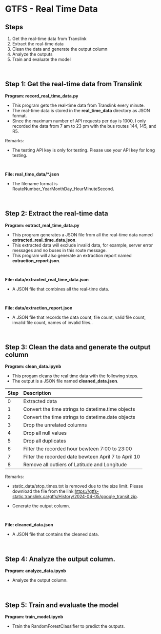 # GTFS - Real Time Data
## Steps
1. Get the real-time data from Translink
2. Extract the real-time data
3. Clean the data and generate the output column
4. Analyze the outputs
5. Train and evaluate the model

<br>

## Step 1: Get the real-time data from Translink
**Program: record_real_time_data.py**
- This program gets the real-time data from Translink every minute.
- The real-time data is stored in the **real_time_data** directory as JSON format.
- Since the maximum number of API requests per day is 1000, I only recorded the data from 7 am to 23 pm with the bus routes 144, 145, and R5.

Remarks:
- The testing API key is only for testing. Please use your API key for long testing.

<br>

**File: real_time_data/*.json**
- The filename format is RouteNumber_YearMonthDay_HourMinuteSecond.

<br>

## Step 2: Extract the real-time data
**Program: extract_real_time_data.py**
- This program generates a JSON file from all the real-time data named **extracted_real_time_data.json**.
- This extracted data will exclude invalid data, for example, server error messages and no buses in this route message.
- This program will also generate an extraction report named **extraction_report.json**.

<br>

**File: data/extracted_real_time_data.json**
- A JSON file that combines all the real-time data.

<br>

**File: data/extraction_report.json**
- A JSON file that records the data count, file count, valid file count, invalid file count, names of invalid files..

<br>

## Step 3: Clean the data and generate the output column
**Program: clean_data.ipynb**
- This progam cleans the real time data with the following steps.
- The output is a JSON file named **cleaned_data.json**.

| Step | Description |
| :- | :- |
| 0 | Extracted data |
| 1 | Convert the time strings to datetime.time objects |
| 2 | Convert the time strings to datetime.date objects |
| 3 | Drop the unrelated columns |
| 4 | Drop all null values |
| 5 | Drop all duplicates |
| 6 | Filter the recorded hour bewteen 7:00 to 23:00 |
| 7 | Filter the recorded date bewteen April 7 to April 10 |
| 8 | Remove all outliers of Latitude and Longitude |

Remarks:
- static_data/stop_times.txt is removed due to the size limit. Please download the file from the link https://gtfs-static.translink.ca/gtfs/History/2024-04-05/google_transit.zip.

- Generate the output column.

<br>

**File: cleaned_data.json**
- A JSON file that contains the cleaned data.

<br>

## Step 4: Analyze the output column.
**Program: analyze_data.ipynb**
- Analyze the output column.

<br>

## Step 5: Train and evaluate the model
**Program: train_model.ipynb**
- Train the RandomForestClassifier to predict the outputs.

<br>
